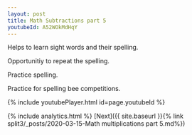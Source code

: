 ```yaml
---
layout: post
title: Math Subtractions part 5
youtubeId: A52WOkMdHqY
---
```

 
 
Helps to learn sight words and their spelling.

Opportunitiy to repeat the spelling. 

Practice spelling. 
 
Practice for spelling bee competitions. 
 
{% include youtubePlayer.html id=page.youtubeId %}
 
 
{% include analytics.html %} 
[Next]({{ site.baseurl }}{% link  split3/_posts/2020-03-15-Math multiplications part 5.md%})
 
